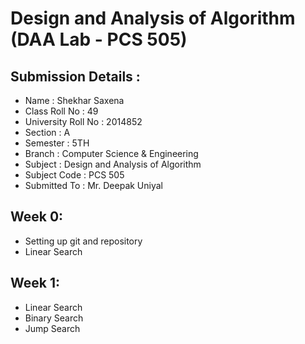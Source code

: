 # Design and Analysis of Algorithm (DAA Lab - PCS 505)


## Submission Details :
* Name : Shekhar Saxena
* Class Roll No : 49
* University Roll No : 2014852
* Section : A
* Semester : 5TH
* Branch : Computer Science & Engineering
* Subject : Design and Analysis of Algorithm
* Subject Code : PCS 505
* Submitted To : Mr. Deepak Uniyal

## Week 0:
* Setting up git and repository
* Linear Search


## Week 1:
* Linear Search
* Binary Search
* Jump Search
